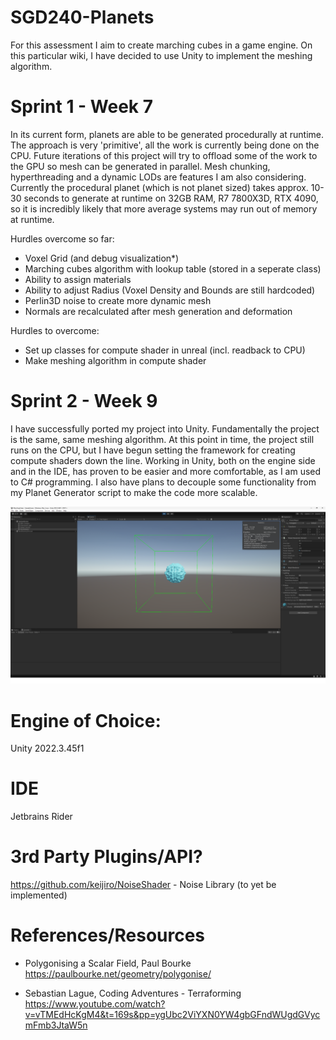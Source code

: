 # SGD240-Planets
For this assessment I aim to create marching cubes in a game engine. On this particular wiki, I have decided to use Unity
to implement the meshing algorithm.

# Sprint 1 - Week 7

In its current form, planets are able to be generated procedurally at runtime. The approach is very 'primitive', all the work is currently being done
on the CPU. Future iterations of this project will try to offload some of the work to the GPU so mesh can be generated in parallel. Mesh chunking, hyperthreading
and a dynamic LODs are features I am also considering. Currently the procedural planet (which is not planet sized) takes approx. 10-30 seconds to generate at runtime
on 32GB RAM, R7 7800X3D, RTX 4090, so it is incredibly likely that more average systems may run out of memory at runtime.

Hurdles overcome so far:
- Voxel Grid (and debug visualization*)
- Marching cubes algorithm with lookup table (stored in a seperate class)
- Ability to assign materials
- Ability to adjust Radius (Voxel Density and Bounds are still hardcoded)
- Perlin3D noise to create more dynamic mesh
- Normals are recalculated after mesh generation and deformation

Hurdles to overcome:
- Set up classes for compute shader in unreal (incl. readback to CPU)
- Make meshing algorithm in compute shader
  
# Sprint 2 - Week 9

I have successfully ported my project into Unity. Fundamentally the project is the same, same meshing algorithm.
At this point in time, the project still runs on the CPU, but I have begun setting the framework for creating
compute shaders down the line. Working in Unity, both on the engine side and in the IDE, has proven to be easier
and more comfortable, as I am used to C# programming. I also have plans to decouple some functionality from my
Planet Generator script to make the code more scalable.

![Unity Progress](https://github.com/LachlanRichardsUSC/SGD240MarchingCubesUnity/blob/main/march%20cubes%20unity.png)

# Engine of Choice:
Unity 2022.3.45f1

# IDE
Jetbrains Rider

# 3rd Party Plugins/API?
https://github.com/keijiro/NoiseShader - Noise Library (to yet be implemented)

# References/Resources

-  Polygonising a Scalar Field, Paul Bourke
   https://paulbourke.net/geometry/polygonise/

-  Sebastian Lague, Coding Adventures - Terraforming
   https://www.youtube.com/watch?v=vTMEdHcKgM4&t=169s&pp=ygUbc2ViYXN0YW4gbGFndWUgdGVycmFmb3JtaW5n
